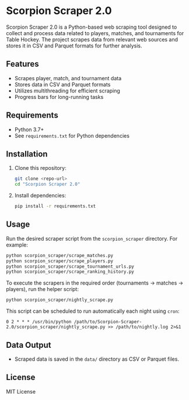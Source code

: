 # Scorpion Scraper 2.0

Scorpion Scraper 2.0 is a Python-based web scraping tool designed to collect and process data related to players, matches, and tournaments for Table Hockey. The project scrapes data from relevant web sources and stores it in CSV and Parquet formats for further analysis.

## Features
- Scrapes player, match, and tournament data
- Stores data in CSV and Parquet formats
- Utilizes multithreading for efficient scraping
- Progress bars for long-running tasks

## Requirements
- Python 3.7+
- See `requirements.txt` for Python dependencies

## Installation
1. Clone this repository:
   ```bash
   git clone <repo-url>
   cd "Scorpion Scraper 2.0"
   ```
2. Install dependencies:
   ```bash
   pip install -r requirements.txt
   ```

## Usage
Run the desired scraper script from the `scorpion_scraper` directory. For example:

```bash
python scorpion_scraper/scrape_matches.py
python scorpion_scraper/scrape_players.py
python scorpion_scraper/scrape_tournament_urls.py
python scorpion_scraper/scrape_ranking_history.py
```

To execute the scrapers in the required order (tournaments → matches → players),
run the helper script:

```bash
python scorpion_scraper/nightly_scrape.py
```

This script can be scheduled to run automatically each night using `cron`:

```
0 2 * * * /usr/bin/python /path/to/Scorpion-Scraper-2.0/scorpion_scraper/nightly_scrape.py >> /path/to/nightly.log 2>&1
```

## Data Output
- Scraped data is saved in the `data/` directory as CSV or Parquet files.

## License
MIT License 